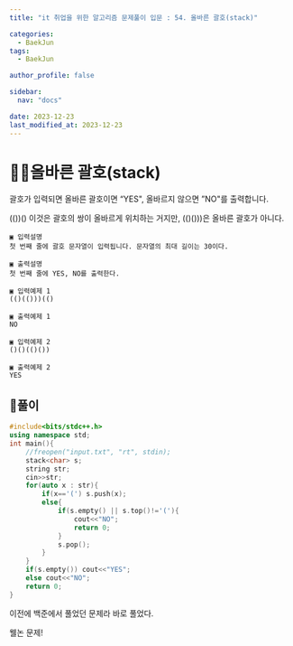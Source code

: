 ```yaml
---
title: "it 취업을 위한 알고리즘 문제풀이 입문 : 54. 올바른 괄호(stack)"

categories:
  - BaekJun
tags:
  - BaekJun

author_profile: false

sidebar:
  nav: "docs"

date: 2023-12-23
last_modified_at: 2023-12-23
---
```


# 🙇‍♀️올바른 괄호(stack)

괄호가 입력되면 올바른 괄호이면 “YES", 올바르지 않으면 ”NO"를 출력합니다.  

(())() 이것은 괄호의 쌍이 올바르게 위치하는 거지만, (()()))은 올바른 괄호가 아니다.  


```
▣ 입력설명
첫 번째 줄에 괄호 문자열이 입력됩니다. 문자열의 최대 길이는 30이다. 

▣ 출력설명
첫 번째 줄에 YES, NO를 출력한다.

▣ 입력예제 1 
(()(()))(()

▣ 출력예제 1
NO

▣ 입력예제 2 
()()(()())

▣ 출력예제 2
YES
```

## 🚀풀이

```cpp
#include<bits/stdc++.h>
using namespace std;
int main(){
	//freopen("input.txt", "rt", stdin);
	stack<char> s;
	string str;
	cin>>str;
	for(auto x : str){
		if(x=='(') s.push(x);
		else{
			if(s.empty() || s.top()!='('){
				cout<<"NO";
				return 0;
			}
			s.pop();
		}
	}
	if(s.empty()) cout<<"YES";
	else cout<<"NO";
	return 0;
}
```

이전에 백준에서 풀었던 문제라 바로 풀었다.  

웰논 문제!  